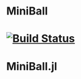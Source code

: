# MiniBall

[![Build Status](https://travis-ci.org/ovainola/MiniBall.jl.svg?branch=master)](https://travis-ci.org/ovainola/MiniBall.jl)
=======
# MiniBall.jl
